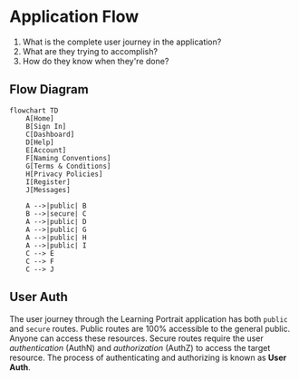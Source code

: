 # Application Flow

1. What is the complete user journey in the application?
2. What are they trying to accomplish?
3. How do they know when they're done?

## Flow Diagram

```mermaid
flowchart TD
    A[Home]
    B[Sign In]
    C[Dashboard]
    D[Help]
    E[Account]
    F[Naming Conventions]
    G[Terms & Conditions]
    H[Privacy Policies]
    I[Register]
    J[Messages]

    A -->|public| B
    B -->|secure| C
    A -->|public| D
    A -->|public| G
    A -->|public| H
    A -->|public| I
    C --> E
    C --> F
    C --> J

```

## User Auth

The user journey through the Learning Portrait application has both `public` and `secure` routes. Public routes are 100% accessible to the general public. Anyone can access these resources. Secure routes require the user _authentication_ (AuthN) and _authorization_ (AuthZ) to access the target resource. The process of authenticating and authorizing is known as **User Auth**.

